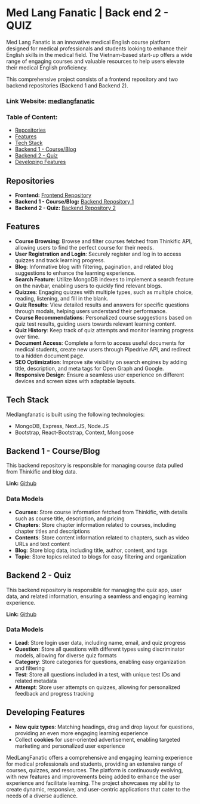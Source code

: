 # Med Lang Fanatic | Back end 2 - QUIZ
Med Lang Fanatic is an innovative medical English course platform designed for medical professionals and students looking to enhance their English skills in the medical field. The Vietnam-based start-up offers a wide range of engaging courses and valuable resources to help users elevate their medical English proficiency.

This comprehensive project consists of a frontend repository and two backend repositories (Backend 1 and Backend 2).

### Link Website: [medlangfanatic](https://www.medlangfanatic.com)

### Table of Content:
- [Repositories](#Repositories)
- [Features](#Features)
- [Tech Stack](#Tech-Stack)
- [Backend 1 - Course/Blog](#Backend-1)
- [Backend 2 - Quiz](#Backend-2)
- [Developing Features](#Developing-Features)

## Repositories
- **Frontend:** [Frontend Repository](https://github.com/minhtan7/medlangfanatic-fe-nextjs)
- **Backend 1 - Course/Blog:** [Backend Repository 1](https://github.com/minhtan7/medlangfanatic-be)
- **Backend 2 - Quiz:** [Backend Repository 2](https://github.com/minhtan7/mlf-quiz-app-be)


## Features
- **Course Browsing**: Browse and filter courses fetched from Thinkific API, allowing users to find the perfect course for their needs.
- **User Registration and Login**: Securely register and log in to access quizzes and track learning progress.
- **Blog**: Informative blog with filtering, pagination, and related blog suggestions to enhance the learning experience.
- **Search Feature**: Utilize MongoDB indexes to implement a search feature on the navbar, enabling users to quickly find relevant blogs.
- **Quizzes**: Engaging quizzes with multiple types, such as multiple choice, reading, listening, and fill in the blank.
- **Quiz Results**: View detailed results and answers for specific questions through modals, helping users understand their performance.
- **Course Recommendations**: Personalized course suggestions based on quiz test results, guiding users towards relevant learning content.
- **Quiz History**: Keep track of quiz attempts and monitor learning progress over time.
- **Document Access**: Complete a form to access useful documents for medical students, create new users through Pipedrive API, and redirect to a hidden document page.
- **SEO Optimization**: Improve site visibility on search engines by adding title, description, and meta tags for Open Graph and Google.
- **Responsive Design**: Ensure a seamless user experience on different devices and screen sizes with adaptable layouts.
## Tech Stack
Medlangfanatic is built using the following technologies:

- MongoDB, Express, Next.JS, Node.JS
- Bootstrap, React-Bootstrap, Context, Mongoose

## Backend 1 - Course/Blog
This backend repository is responsible for managing course data pulled from Thinkific and blog data.

**Link:** [Github](https://github.com/minhtan7/medlangfanatic-be)

### Data Models
- **Courses**: Store course information fetched from Thinkific, with details such as course title, description, and pricing
- **Chapters**: Store chapter information related to courses, including chapter titles and descriptions
- **Contents**: Store content information related to chapters, such as video URLs and text content
- **Blog**: Store blog data, including title, author, content, and tags
- **Topic**: Store topics related to blogs for easy filtering and organization

## Backend 2 - Quiz
This backend repository is responsible for managing the quiz app, user data, and related information, ensuring a seamless and engaging learning experience.

**Link:** [Github](https://github.com/minhtan7/mlf-quiz-app-be)

### Data Models
- **Lead**: Store login user data, including name, email, and quiz progress
- **Question**: Store all questions with different types using discriminator models, allowing for diverse quiz formats
- **Category**: Store categories for questions, enabling easy organization and filtering
- **Test**: Store all questions included in a test, with unique test IDs and related metadata
- **Attempt**: Store user attempts on quizzes, allowing for personalized feedback and progress tracking

## Developing Features
- **New quiz types**: Matching headings, drag and drop layout for questions, providing an even more engaging learning experience
- Collect **cookies** for user-oriented advertisement, enabling targeted marketing and personalized user experience


MedLangFanatic offers a comprehensive and engaging learning experience for medical professionals and students, providing an extensive range of courses, quizzes, and resources. The platform is continuously evolving, with new features and improvements being added to enhance the user experience and facilitate learning. The project showcases my ability to create dynamic, responsive, and user-centric applications that cater to the needs of a diverse audience.
